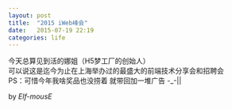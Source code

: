 ```yaml
---
layout: post
title:  "2015 iWeb峰会"
date:   2015-07-19 22:19
categories: life
---
```


今天总算见到活的娜姐（H5梦工厂的创始人）  
可以说这是迄今为止在上海举办过的最盛大的前端技术分享会和招聘会  
PS：可惜今年我啥奖品也没捞着 就带回加一堆广告 -_-||  

by *Elf-mousE*
